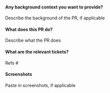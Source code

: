 #### Any background context you want to provide?

Describe the background of the PR, if applicable

#### What does this PR do?

Describe what the PR does

#### What are the relevant tickets?

Refs #

#### Screenshots

Paste in screenshots, if applicable